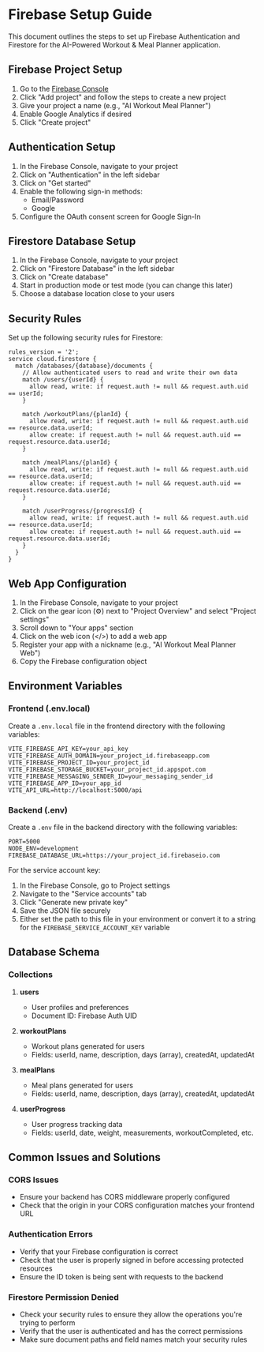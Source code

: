 # Firebase Setup Guide

This document outlines the steps to set up Firebase Authentication and Firestore for the AI-Powered Workout & Meal Planner application.

## Firebase Project Setup

1. Go to the [Firebase Console](https://console.firebase.google.com/)
2. Click "Add project" and follow the steps to create a new project
3. Give your project a name (e.g., "AI Workout Meal Planner")
4. Enable Google Analytics if desired
5. Click "Create project"

## Authentication Setup

1. In the Firebase Console, navigate to your project
2. Click on "Authentication" in the left sidebar
3. Click on "Get started"
4. Enable the following sign-in methods:
   - Email/Password
   - Google
5. Configure the OAuth consent screen for Google Sign-In

## Firestore Database Setup

1. In the Firebase Console, navigate to your project
2. Click on "Firestore Database" in the left sidebar
3. Click on "Create database"
4. Start in production mode or test mode (you can change this later)
5. Choose a database location close to your users

## Security Rules

Set up the following security rules for Firestore:

```
rules_version = '2';
service cloud.firestore {
  match /databases/{database}/documents {
    // Allow authenticated users to read and write their own data
    match /users/{userId} {
      allow read, write: if request.auth != null && request.auth.uid == userId;
    }
    
    match /workoutPlans/{planId} {
      allow read, write: if request.auth != null && request.auth.uid == resource.data.userId;
      allow create: if request.auth != null && request.auth.uid == request.resource.data.userId;
    }
    
    match /mealPlans/{planId} {
      allow read, write: if request.auth != null && request.auth.uid == resource.data.userId;
      allow create: if request.auth != null && request.auth.uid == request.resource.data.userId;
    }
    
    match /userProgress/{progressId} {
      allow read, write: if request.auth != null && request.auth.uid == resource.data.userId;
      allow create: if request.auth != null && request.auth.uid == request.resource.data.userId;
    }
  }
}
```

## Web App Configuration

1. In the Firebase Console, navigate to your project
2. Click on the gear icon (⚙️) next to "Project Overview" and select "Project settings"
3. Scroll down to "Your apps" section
4. Click on the web icon (</>) to add a web app
5. Register your app with a nickname (e.g., "AI Workout Meal Planner Web")
6. Copy the Firebase configuration object

## Environment Variables

### Frontend (.env.local)

Create a `.env.local` file in the frontend directory with the following variables:

```
VITE_FIREBASE_API_KEY=your_api_key
VITE_FIREBASE_AUTH_DOMAIN=your_project_id.firebaseapp.com
VITE_FIREBASE_PROJECT_ID=your_project_id
VITE_FIREBASE_STORAGE_BUCKET=your_project_id.appspot.com
VITE_FIREBASE_MESSAGING_SENDER_ID=your_messaging_sender_id
VITE_FIREBASE_APP_ID=your_app_id
VITE_API_URL=http://localhost:5000/api
```

### Backend (.env)

Create a `.env` file in the backend directory with the following variables:

```
PORT=5000
NODE_ENV=development
FIREBASE_DATABASE_URL=https://your_project_id.firebaseio.com
```

For the service account key:

1. In the Firebase Console, go to Project settings
2. Navigate to the "Service accounts" tab
3. Click "Generate new private key"
4. Save the JSON file securely
5. Either set the path to this file in your environment or convert it to a string for the `FIREBASE_SERVICE_ACCOUNT_KEY` variable

## Database Schema

### Collections

1. **users**
   - User profiles and preferences
   - Document ID: Firebase Auth UID

2. **workoutPlans**
   - Workout plans generated for users
   - Fields: userId, name, description, days (array), createdAt, updatedAt

3. **mealPlans**
   - Meal plans generated for users
   - Fields: userId, name, description, days (array), createdAt, updatedAt

4. **userProgress**
   - User progress tracking data
   - Fields: userId, date, weight, measurements, workoutCompleted, etc.

## Common Issues and Solutions

### CORS Issues
- Ensure your backend has CORS middleware properly configured
- Check that the origin in your CORS configuration matches your frontend URL

### Authentication Errors
- Verify that your Firebase configuration is correct
- Check that the user is properly signed in before accessing protected resources
- Ensure the ID token is being sent with requests to the backend

### Firestore Permission Denied
- Check your security rules to ensure they allow the operations you're trying to perform
- Verify that the user is authenticated and has the correct permissions
- Make sure document paths and field names match your security rules 